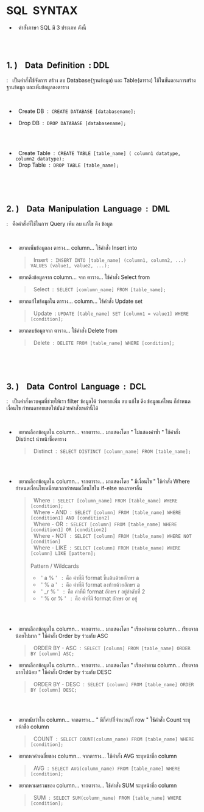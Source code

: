 # SQL  &nbsp;SYNTAX

- &nbsp; คำสั่งภาษา SQL มี 3 ประเภท ดังนี้

<br/><br/>

## 1.&nbsp;) &nbsp;&nbsp; Data &nbsp;Definition &nbsp;:&nbsp;DDL
:&nbsp;&nbsp; เป็นคำสั่งใช้จัดการ สร้าง ลบ Database(ฐานข้อมูล) และ Table(ตาราง) ใช้ในขั้นตอนการสร้างฐานข้อมูล และเพิ่มข้อมูลลงตาราง

<br/>

   - &nbsp; Create DB &nbsp;:&nbsp; ```CREATE DATABASE [databasename];```
   
   - &nbsp; Drop DB &nbsp;:&nbsp; ```DROP DATABASE [databasename];```

   <br/><br/>

   - &nbsp; Create Table &nbsp;:&nbsp; ```CREATE TABLE [table_name] ( column1 datatype, column2 datatype);```
   - &nbsp; Drop Table &nbsp;:&nbsp; ```DROP TABLE [table_name];```

<br/><br/><br/>

 ## 2.&nbsp;) &nbsp;&nbsp; Data &nbsp;Manipulation &nbsp;Language &nbsp;:&nbsp; DML
:&nbsp;&nbsp;  คือคำสั่งที่ใช้ในการ Query  เพิ่ม ลบ แก้ไข ดึง ข้อมูล

<br/>

   - &nbsp; อยากเพิ่มข้อมูลลง ตาราง... column... ใช้คำสั่ง Insert into
     > &nbsp; Insert &nbsp;:&nbsp; ```INSERT INTO [table_name] (column1, column2, ...) VALUES (value1, value2, ...);```

   - &nbsp; อยากดึงข้อมูลจาก column... จาก ตาราง... ใช้คำสั่ง Select from 
     > &nbsp; Select &nbsp;:&nbsp; ```SELECT [comlumn_name] FROM [table_name];```

   - &nbsp; อยากแก้ไขข้อมูลใน ตาราง... column... ใช้คำสั่ง Update set  
     > &nbsp; Update &nbsp;:&nbsp;```UPDATE [table_name] SET [column1 = value1] WHERE [condition];```

   - &nbsp; อยากลบข้อมูลจาก ตาราง...  ใช้คำสั่ง Delete from
     > &nbsp; Delete &nbsp;:&nbsp; ```DELETE FROM [table_name] WHERE [condition];```

<br/><br/><br/>

 ## 3.&nbsp;) &nbsp;&nbsp; Data &nbsp;Control &nbsp;Language &nbsp;:&nbsp; DCL
:&nbsp;&nbsp; เป็นคำสั่งควบคุมที่ช่วยให้เรา filter ข้อมูลได้ ว่าอยากเพิ่ม ลบ แก้ไข ดึง ข้อมูลแค่ไหน ก็กำหนดเงื่อนไข กำหนดขอบเขตให้มันด้วยคำสั่งเหล่านี้ได้

<br/>

   - &nbsp; อยากเลือกข้อมูลใน column... จากตาราง... มาแสดงโดย " ไม่แสดงค่าซ้ำ " ใช้คำสั่ง Distinct นำหน้าชื่อตาราง
     > &nbsp; Distinct &nbsp;:&nbsp; ```SELECT DISTINCT [column_name] FROM [table_name];```
     
   <br/><br/>

   - &nbsp; อยากเลือกข้อมูลใน column... จากตาราง... มาแสดงโดย " มีเงื่อนไข " ใช้คำสั่ง Where กำหนดเงื่อนไขเหมือนเวลากำหนดเงื่อนไขใน if-else ของภาษาอื่น
     > &nbsp; Where &nbsp;:&nbsp; ```SELECT [column_name] FROM [table_name] WHERE [condition];``` <br/>
     > &nbsp; Where - AND &nbsp;:&nbsp; ```SELECT [column] FROM [table_name] WHERE [condition1] AND [condition2]``` <br/>
     > &nbsp; Where - OR &nbsp;:&nbsp; ```SELECT [column] FROM [table_name] WHERE [condition1] OR [condition2]``` <br/>
     > &nbsp; Where - NOT &nbsp;:&nbsp; ```SELECT [column] FROM [table_name] WHERE NOT [condition]``` <br/>
     > &nbsp; Where - LIKE &nbsp;:&nbsp; ```SELECT [column] FROM [table_name] WHERE [column] LIKE [pattern];``` <br/><br/>
       > Pattern / Wildcards
       > - &nbsp;'&nbsp;a&nbsp;%&nbsp;'&nbsp;  &nbsp;:&nbsp;  คือ ค่าที่มี format ขึ้นต้นด้วยอักษร a
       > - &nbsp;'&nbsp;%&nbsp;a&nbsp;'&nbsp;  &nbsp;:&nbsp;  คือ ค่าที่มี format ลงท้ายด้วยอักษร a
       > - &nbsp;'&nbsp;_r&nbsp;%&nbsp;'&nbsp;  &nbsp;:&nbsp;  คือ ค่าที่มี format อักษร r อยู่ลำดับที่ 2
       > - &nbsp;'&nbsp;%&nbsp;or&nbsp;%&nbsp;'&nbsp;  &nbsp;:&nbsp;  คือ ค่าที่มี format อักษร or อยู่
 
   <br/><br/>

   - &nbsp; อยากเลือกข้อมูลใน column... จากตาราง... มาแสดงโดย " เรียงค่าตาม column... เรียงจากน้อยไปมาก " ใช้คำสั่ง Order by ร่วมกับ ASC
     > &nbsp; ORDER BY - ASC &nbsp;:&nbsp; ```SELECT [column] FROM [table_name] ORDER BY [column] ASC;```

   - &nbsp; อยากเลือกข้อมูลใน column... จากตาราง... มาแสดงโดย " เรียงค่าตาม column... เรียงจากมากไปน้อย " ใช้คำสั่ง Order by ร่วมกับ DESC
     > &nbsp; ORDER BY - DESC &nbsp;:&nbsp; ```SELECT [column] FROM [table_name] ORDER BY [column] DESC;```
 
   <br/><br/>

   - &nbsp; อยากนับว่าใน column... จากตาราง... " มีกี่ค่า/กี่จำนวน/กี่ row " ใช้คำสั่ง Count ระบุหน้าชื่อ column
     > &nbsp; COUNT &nbsp;:&nbsp; ```SELECT COUNT(column_name) FROM [table_name] WHERE [condition];```

   - &nbsp; อยากหาค่าเฉลี่ยของ column... จากตาราง...  ใช้คำสั่ง AVG ระบุหน้าชื่อ column
     > &nbsp; AVG &nbsp;:&nbsp; ```SELECT AVG(column_name) FROM [table_name] WHERE [condition];```

   - &nbsp; อยากหาผลรวมของ column... จากตาราง...  ใช้คำสั่ง SUM ระบุหน้าชื่อ column
     > &nbsp; SUM &nbsp;:&nbsp; ```SELECT SUM(column_name) FROM [table_name] WHERE [condition];```
